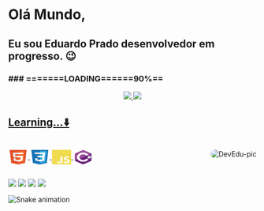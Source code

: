 ### 
<h1>Olá Mundo,</h1>
 <h2 class="nomederespeito">Eu sou Eduardo Prado desenvolvedor em progresso. 😉</h2>
 <h3 style>### =======LOADING======90%==</h3>


<div align="center">
  <a href="https://github.com/deveduardoprado">
  <img width="48%" src="https://github-readme-stats.vercel.app/api?username=deveduardoprado&show_icons=true&theme=tokyonight&include_all_commits=true&count_private=true"/>
  <img width="48%" src="https://github-readme-stats.vercel.app/api/top-langs/?username=deveduardoprado&layout=compact&langs_count=7&theme=tokyonight"/>
</div>

 <h2>Learning...⬇️</h2>
<div style="display: inline_block"><br>
  <img align="center" alt="DevEdu-HTML" height="30" width="40" src="https://raw.githubusercontent.com/devicons/devicon/master/icons/html5/html5-original.svg">
  <img align="center" alt="DevEdu-CSS" height="30" width="40" src="https://raw.githubusercontent.com/devicons/devicon/master/icons/css3/css3-original.svg">
  <img align="center" alt="DevEdu-Js" height="30" width="40" src="https://raw.githubusercontent.com/devicons/devicon/master/icons/javascript/javascript-plain.svg">
  <img align="center" alt="DevEdu-Csharp" height="30" width="40" src="https://raw.githubusercontent.com/devicons/devicon/master/icons/csharp/csharp-original.svg">
  <img align="right" alt="DevEdu-pic" style="border-radius:50px;" src="https://i.picasion.com/pic92/e6f85da6c2e577fde8e10d10fea2b14e.gif">
</div>
    
  ##
 
<div> 
    <a href="https://www.linkedin.com/in/deveduardoprado/" target="_blank"><img src="https://img.shields.io/badge/-LinkedIn-%230077B5?style=for-the-badge&logo=linkedin&logoColor=white" target="_blank"></a> 
    <a href="https://www.instagram.com/deveduardoprado/" target="_blank"><img src="https://img.shields.io/badge/-Instagram-%23E4405F?style=for-the-badge&logo=instagram&logoColor=white" target="_blank"></a>
    <a href = "mailto:dev.eduardoprado@gmail.com"><img src="https://img.shields.io/badge/-Gmail-%23333?style=for-the-badge&logo=gmail&logoColor=white" target="_blank"></a>
  <a href="https://www.youtube.com/imageek" target="_blank"><img src="https://img.shields.io/badge/YouTube-FF0000?style=for-the-badge&logo=youtube&logoColor=white" target="_blank"></a>
</div>

  ![Snake animation](https://github.com/deveduardoprado/deveduardoprado/blob/output/github-contribution-grid-snake.svg)

